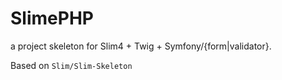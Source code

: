 SlimePHP
========

a project skeleton for Slim4 + Twig + Symfony/{form|validator}. 

Based on `Slim/Slim-Skeleton`

